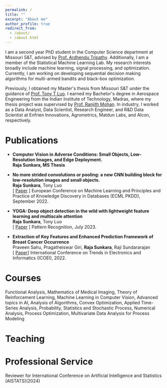```yaml
---
permalink: /
title: ""
excerpt: "About me"
author_profile: true
redirect_from: 
  - /about/
  - /about.html
---
```




I am a second year PhD student in the Computer Science department at Missouri S&T, advised by [Prof. Ardhendu Tripathy](https://astripathy.github.io). Additionally, I am a member of the Statistical Machine Learning Lab. My research interests broadly include machine learning, signal processing, and optimization. Currently, I am working on developing sequential decision making algorithms for multi-armed bandits and black-box optimization.

Previously, I obtained my Master's thesis from Missouri S&T under the guidance of [Prof. Tony T Luo](https://tluocs.github.io). I earned my Bachelor's degree in Aerospace Engineering from the Indian Institute of Technology, Madras, where my thesis project was supervised by [Prof. Ranjith Mohan](https://home.iitm.ac.in/ranjith.m/md/ranj.html). In industry, I worked as a Data Analyst, Data Scientist, Research Engineer, and R&D Data Scientist at Enfrien Innovations, Agrometrics, Matdun Labs, and Alcon, respectively.


Publications
======

+ **Computer Vision in Adverse Conditions: Small Objects, Low-Resolution Images, and Edge Deployment.** <br/>
**Raja Sunkara, MS Thesis**

+ **No more strided convolutions or pooling: a new CNN building block for low-resolution images and small objects.** <br/>
**Raja Sunkara**, Tony Luo <br/>
[ [Paper](https://arxiv.org/abs/2208.03641) ]
European Conference on Machine Learning and Principles and Practice of Knowledge Discovery in Databases (ECML PKDD), September 2022.

+ **YOGA: Deep object detection in the wild with lightweight feature learning and multiscale attention** <br/>
**Raja Sunkara**, Tony Luo <br/>
[ [Paper](https://www.sciencedirect.com/science/article/pii/S0031320323001516?via%3Dihub) ]
Pattern Recognition, July 2023.

+ **Extraction of Key Features and Enhanced Prediction Framework of Breast Cancer Occurrence** <br/>
Praveen Sahu, Pragatheiswar Giri, **Raja Sunkara**, Raji Sundararajan <br/>
[ [Paper](https://ieeexplore.ieee.org/abstract/document/9777165)]
International Conference on Trends in Electronics and Informatics (ICOEI), 2022.

Courses
======

Functional Analysis, Mathematics of Medical Imaging, Theory of Reinforcement Learning, Machine Learning in Computer Vision, Advanced topics in AI, Analysis of Algorithms, Convex Optimization, Applied Time-Series Analysis,  Probability, Statistics and Stochastic Process, Numerical Analysis, Process Optimization, Multivariate Data Analysis for Process Modeling

Teaching
======

Professional Service
======

Reviewer for International Conference on Artificial Intelligence and Statistics (AISTATS)(2024) 
